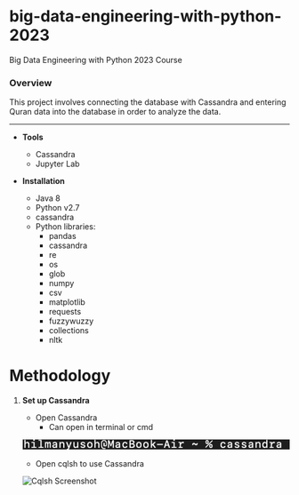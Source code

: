 # big-data-engineering-with-python-2023
Big Data Engineering with Python 2023 Course


### Overview
This project involves connecting the database with Cassandra and entering Quran data into the database in order to analyze the data.

-----
* **Tools**
    * Cassandra
    * Jupyter Lab

* **Installation**
    * Java 8
    * Python v2.7
    * cassandra
    * Python libraries:
        * pandas
        * cassandra
        * re
        * os
        * glob
        * numpy
        * csv
        * matplotlib
        * requests
        * fuzzywuzzy
        * collections
        * nltk

# Methodology
1. **Set up Cassandra**
    * Open Cassandra
        * Can open in terminal or cmd

    ![Cassandra Screenshot](https://github.com/hilmanyusoh/big-data-engineering-with-python-2023/blob/main/image/Open%20Cassandra.png)

    * Open cqlsh to use Cassandra

    ![Cqlsh Screenshot]()